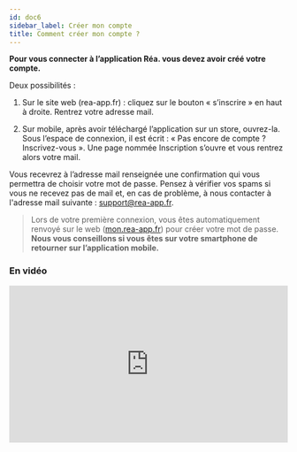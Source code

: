 ```yaml
---
id: doc6
sidebar_label: Créer mon compte
title: Comment créer mon compte ?
---
```



**Pour vous connecter à l’application Réa. vous devez avoir créé votre compte.**

Deux possibilités&nbsp;:

1. Sur le site web (rea-app.fr)&nbsp;: cliquez sur le bouton «&nbsp;s’inscrire&nbsp;» en haut à droite. Rentrez votre adresse mail.

2. Sur mobile, après avoir téléchargé l’application sur un store, ouvrez-la. Sous l’espace de connexion, il est écrit&nbsp;: «&nbsp;Pas encore de compte ? Inscrivez-vous&nbsp;». Une page nommée Inscription s’ouvre et vous rentrez alors votre mail.

Vous recevrez à l’adresse mail renseignée une confirmation qui vous permettra de choisir votre mot de passe. Pensez à vérifier vos spams si vous ne recevez pas de mail et, en cas de problème, à nous contacter à l'adresse mail suivante&nbsp;: support@rea-app.fr.

> Lors de votre première connexion, vous êtes automatiquement renvoyé sur le web ([mon.rea-app.fr](https://mon.rea-app.fr)) pour créer votre mot de passe. **Nous vous conseillons si vous êtes sur votre smartphone de retourner sur l’application mobile.**

### En vidéo

<div style="padding:56.25% 0 0 0;position:relative;"><iframe src="https://player.vimeo.com/video/298558466?portrait=0" style="position:absolute;top:0;left:0;width:100%;height:100%;" frameborder="0" webkitallowfullscreen mozallowfullscreen allowfullscreen></iframe></div><script src="https://player.vimeo.com/api/player.js"></script>